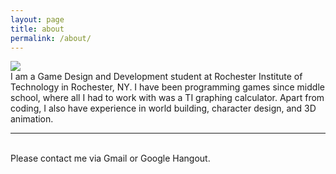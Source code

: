```yaml
---
layout: page
title: about
permalink: /about/
---
```


<img class="col one right" src="/img/prof_pic.jpg">

<br/>
I am a Game Design and Development student at Rochester Institute of Technology in Rochester, NY. I have been programming games since middle school, where all I had to work with was a TI graphing calculator. Apart from coding, I also have experience in world building, character design, and 3D animation. 


<br/>
<hr/>
<br/>
<span class="contacticon center">
	<a href="mailto:cxp2265@gmail.com" target="_blank"><i class="fa fa-envelope-square"></i></a>
	<a href="skype:chaskorl?call" target="_blank"><i class="fa fa-skype"></i></a>
	<a href="https://github.com/chasparr" target="_blank"><i class="fa fa-github-square"></i></a>
	<a href="http://steelosprei.deviantart.com/" target="_blank"><i class="fa fa-deviantart"></i></a>
	<a href="https://www.linkedin.com/profile/view?id=ADEAABYYvNIBTrx_VrOzR83ah0QhQgx4T5Gocf4" target="_blank"><i class="fa fa-linkedin-square"></i></a>
</span>

<div class="col three caption">
	Please contact me via Gmail or Google Hangout.
</div>

